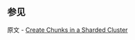 ## 参见

原文 - [Create Chunks in a Sharded Cluster]( https://docs.mongodb.com/manual/tutorial/create-chunks-in-sharded-cluster/ )

